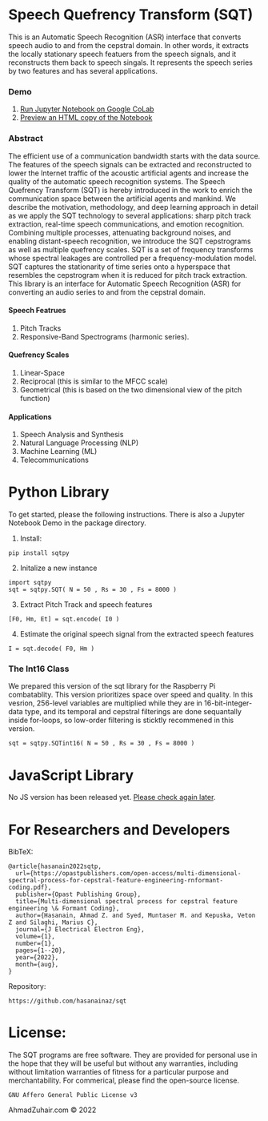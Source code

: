 # Speech Quefrency Transform (SQT)

This is an Automatic Speech Recognition (ASR) interface that converts speech audio to and from the cepstral domain. In other words, it extracts the locally stationary speech featuers from the speech signals, and it reconstructs them back to speech singals. It represents the speech series by two features and has several applications. 

### Demo
1. [Run Jupyter Notebook on Google CoLab](https://colab.research.google.com/github/hasanainaz/sqt/blob/master/docs/demo.ipynb) 
2. [Preview an HTML copy of the Notebook](https://htmlpreview.github.io/?https://github.com/hasanainaz/sqt/blob/master/docs/demo.html)

### Abstract 
The efficient use of a communication bandwidth starts with the data source. The features of the speech signals can be extracted and reconstructed to lower the Internet traffic of the acoustic artificial agents and increase the quality of the automatic speech recognition systems. The Speech Quefrency Transform (SQT) is hereby introduced in the work to enrich the communication space between the artificial agents and mankind. We describe the motivation, methodology, and deep learning approach in detail as we apply the SQT technology to several applications: sharp pitch track extraction, real-time speech communications, and emotion recognition. Combining multiple processes, attenuating background noises, and enabling distant-speech recognition, we introduce the SQT cepstrograms as well as multiple quefrency scales. SQT is a set of frequency transforms whose spectral leakages are controlled per a frequency-modulation model. SQT captures the stationarity of time series onto a hyperspace that resembles the cepstrogram when it is reduced for pitch track extraction. This library is an interface for Automatic Speech Recognition (ASR) for converting an audio series to and from the cepstral domain. 


#### Speech Featrues
1. Pitch Tracks
2. Responsive-Band Spectrograms (harmonic series). 
    
#### Quefrency Scales
1. Linear-Space
2. Reciprocal (this is similar to the MFCC scale)
3. Geometrical (this is based on the two dimensional view of the pitch function)

#### Applications
1. Speech Analysis and Synthesis 
2. Natural Language Processing (NLP)
3. Machine Learning (ML)
4. Telecommunications



# Python Library

To get started, please the following instructions. There is also a Jupyter Notebook Demo in the package directory. 

1. Install:
```
pip install sqtpy
```

2. Initalize a new instance
```
import sqtpy
sqt = sqtpy.SQT( N = 50 , Rs = 30 , Fs = 8000 )
```

3. Extract Pitch Track and speech features
```
[F0, Hm, Et] = sqt.encode( I0 )
```

4. Estimate the original speech signal from the extracted speech features
```
I = sqt.decode( F0, Hm )
```

### The Int16 Class

We prepared this version of the sqt library for the Raspberry Pi combatablity. This version prioritizes space over speed and quality. In this vesrion, 256-level variables are multiplied while they are in 16-bit-integer-data type, and its temporal and cepstral filterings are done sequantally inside for-loops, so low-order filtering is sticktly recommened in this version. 
```
sqt = sqtpy.SQTint16( N = 50 , Rs = 30 , Fs = 8000 )
```

# JavaScript Library

No JS version has been released yet. [Please check again later](https://www.ahmadzuhair.com/sqt_qualitycheck/). 




# For Researchers and Developers

BibTeX:
```
@article{hasanain2022sqtp,
  url={https://opastpublishers.com/open-access/multi-dimensional-spectral-process-for-cepstral-feature-engineering-rnformant-coding.pdf},
  publisher={Opast Publishing Group},
  title={Multi-dimensional spectral process for cepstral feature engineering \& Formant Coding},
  author={Hasanain, Ahmad Z. and Syed, Muntaser M. and Kepuska, Veton Z and Silaghi, Marius C},
  journal={J Electrical Electron Eng},
  volume={1},
  number={1},
  pages={1--20},
  year={2022},
  month={aug},
}
```

Repository:
```
https://github.com/hasanainaz/sqt
```


# License: 

The SQT programs are free software. They are provided for personal use in the hope that they will be useful but without any warranties, including without limitation warranties of fitness for a particular purpose and merchantability. For commerical, please find the open-source license. 
```
GNU Affero General Public License v3
```


AhmadZuhair.com © 2022
